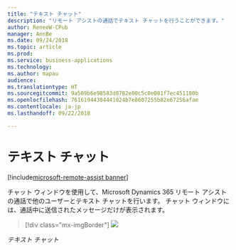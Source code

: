 ```yaml
---
title: "テキスト チャット"
description: "リモート アシストの通話でテキスト チャットを行うことができます。"
author: ReneeW-CPub
manager: AnnBe
ms.date: 09/24/2018
ms.topic: article
ms.prod: 
ms.service: business-applications
ms.technology: 
ms.author: mapau
audience: 
ms.translationtype: HT
ms.sourcegitcommit: 9a509b6e98583d8782e00c5c0e081f7ec451180b
ms.openlocfilehash: 76161944304441024b7e8607255b82e67256afae
ms.contentlocale: ja-jp
ms.lasthandoff: 09/22/2018

---
```


# <a name="text-chat"></a>テキスト チャット

[!include[microsoft-remote-assist banner](../includes/microsoft-remote-assist.md)]

チャット ウィンドウを使用して、Microsoft Dynamics 365 リモート アシストの通話で他のユーザーとテキスト チャットを行います。 チャット ウィンドウには、通話中に送信されたメッセージだけが表示されます。

> [!div class="mx-imgBorder"]
> ![](media/07834575e1b074a79797cd7ca84c0c2e.jpg)

*テキスト チャット*

<!-- link to user guide 
[Learn more about text chatting in Remote Assist.]()
-->

